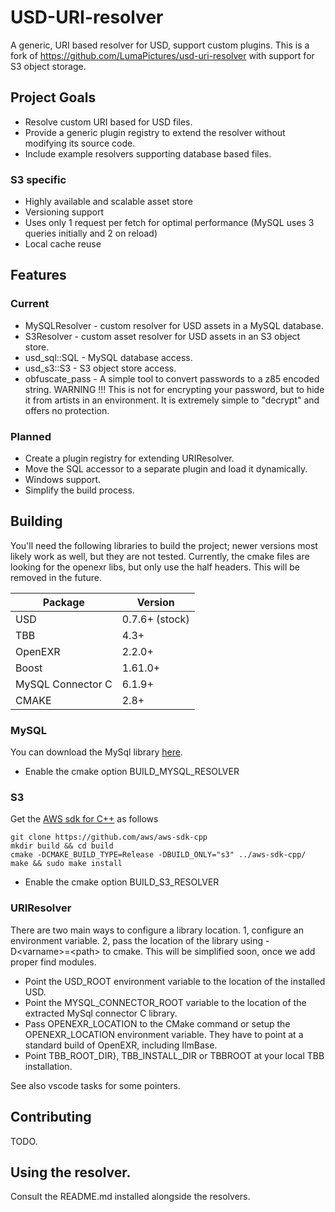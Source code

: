 # USD-URI-resolver
A generic, URI based resolver for USD, support custom plugins. This is a fork of https://github.com/LumaPictures/usd-uri-resolver with support for S3 object storage.

## Project Goals
* Resolve custom URI based for USD files.
* Provide a generic plugin registry to extend the resolver without modifying its source code.
* Include example resolvers supporting database based files.

### S3 specific
* Highly available and scalable asset store
* Versioning support
* Uses only 1 request per fetch for optimal performance (MySQL uses 3 queries initially and 2 on reload)
* Local cache reuse

## Features

### Current
* MySQLResolver - custom resolver for USD assets in a MySQL database.
* S3Resolver - custom asset resolver for USD assets in an S3 object store.
* usd_sql::SQL - MySQL database access.
* usd_s3::S3 - S3 object store access.
* obfuscate_pass - A simple tool to convert passwords to a z85 encoded string. WARNING !!! This is not for encrypting your password, but to hide it from artists in an environment. It is extremely simple to "decrypt" and offers no protection.

### Planned
* Create a plugin registry for extending URIResolver.
* Move the SQL accessor to a separate plugin and load it dynamically.
* Windows support.
* Simplify the build process.

## Building

You'll need the following libraries to build the project; newer versions most likely work as well, but they are not tested. Currently, the cmake files are looking for the openexr libs, but only use the half headers. This will be removed in the future.

| Package           | Version        |
| ----------------- | -------------- |
| USD               | 0.7.6+ (stock) |
| TBB               | 4.3+           |
| OpenEXR           | 2.2.0+         |
| Boost             | 1.61.0+        |
| MySQL Connector C | 6.1.9+         |
| CMAKE             | 2.8+           |

### MySQL
You can download the MySql library [here](https://dev.mysql.com/downloads/connector/c/).

* Enable the cmake option BUILD_MYSQL_RESOLVER

### S3
Get the [AWS sdk for C++](https://github.com/aws/aws-sdk-cpp) as follows
```
git clone https://github.com/aws/aws-sdk-cpp
mkdir build && cd build
cmake -DCMAKE_BUILD_TYPE=Release -DBUILD_ONLY="s3" ../aws-sdk-cpp/
make && sudo make install
```

* Enable the cmake option BUILD_S3_RESOLVER

### URIResolver
There are two main ways to configure a library location.
1, configure an environment variable.
2, pass the location of the library using -D\<varname\>=\<path\> to cmake. This will be simplified soon, once we add proper find modules.

* Point the USD\_ROOT environment variable to the location of the installed USD.
* Point the MYSQL\_CONNECTOR\_ROOT variable to the location of the extracted MySql connector C library.
* Pass OPENEXR\_LOCATION to the CMake command or setup the OPENEXR\_LOCATION environment variable. They have to point at a standard build of OpenEXR, including IlmBase.
* Point TBB\_ROOT\_DIR}, TBB\_INSTALL\_DIR or TBBROOT at your local TBB installation.

See also vscode tasks for some pointers.

## Contributing
TODO.

## Using the resolver.
Consult the README.md installed alongside the resolvers.